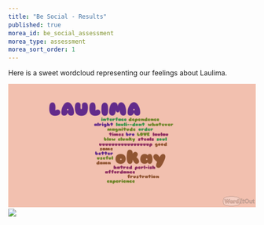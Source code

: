 ```yaml
---
title: "Be Social - Results"
published: true
morea_id: be_social_assessment
morea_type: assessment
morea_sort_order: 1
---
```


Here is a sweet wordcloud representing our feelings about Laulima.

![](../../morea/images/laulima_feelings.wordcloud.png)
![](../morea/images/laulima_feelings.wordcloud.png)

